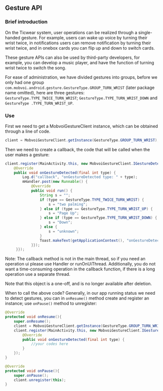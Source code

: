 ## Gesture API

### Brief introduction

On the Ticwear system, user operations can be realized through a single-handed gesture. For example, users can wake up voice by turning their wrist twice, in notifications users can remove notification by turning their wrist twice, and in onebox cards you can flip up and down to switch cards.

These gesture APIs can also be used by third-party developers, for example, you can develop a music player, and have the function of turning wrist twice to switch the song.

For ease of administration, we have divided gestures into groups, before we only had one group `com.mobvoi.android.gesture.GestureType.GROUP_TURN_WRIST` (later package name omitted), here are three gestures: `GestureType.TYPE_TWICE_TURN_WRIST`; `GestureType.TYPE_TURN_WRIST_DOWN` and `GestureType .TYPE_TURN_WRIST_UP`.

### Use

First we need to get a MobvoiGestureClient instance, which can be obtained through a line of code.

``` Java
client = MobvoiGestureClient.getInstance(GestureType.GROUP_TURN_WRIST);
```

Then we need to create a callback, the code that will be called when the user makes a gesture:

``` Java
client.register(MainActivity.this, new MobvoiGestureClient.IGestureDetectedCallback() {
    @Override
    public void onGestureDetected(final int type) {
        Log.d("callback", "onGestureDetected type: " + type);
        mHandler.post(new Runnable() {
            @Override
            public void run() {
                String s = "";
                if (type == GestureType.TYPE_TWICE_TURN_WRIST) {
                    s = "two palming";
                } else if (type == GestureType.TYPE_TURN_WRIST_UP) {
                    s = "Page Up";
                } else if (type == GestureType.TYPE_TURN_WRIST_DOWN) {
                    s = "Down";
                } else {
                    s = "unknown";
                }
                Toast.makeText(getApplicationContext(), "onGestureDetected " + s, Toast.LENGTH_SHORT).show();
            }});
     }});
```

Note: The callback method is not in the main thread, so if you need an operation ui please use  Handler or runOnUiThread. Additionally, you do not want a time-consuming operation in the callback function, if there is a long operation use a separate thread.

Note that this object is a one-off, and is no longer available after deletion.

When to call the above code? Generally, in our app running status we need to detect gestures, you can in `onResume()` method create and register an instance; use `onPause()` method to unregister:

``` Java
@Override
protected void onResume(){
    super.onResume();
    client = MobvoiGestureClient.getInstance(GestureType.GROUP_TURN_WRIST);
    client.register(MainActivity.this, new MobvoiGestureClient.IGestureDetectedCallback() {
        @Override
        public void onGestureDetected(final int type) {
        	//your codes here
        }
    });
}

@Override
protected void onPause(){
    super.onPause();
    client.unregister(this);
}
```
